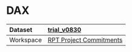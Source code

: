 



# DAX

|Dataset|[trial_v0830](./../trial_v0830.md)|
| :--- | :--- |
|Workspace|[RPT Project Commitments](../../Workspaces/RPT-Project-Commitments.md)|
